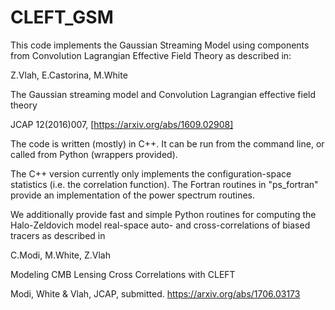 # CLEFT_GSM

This code implements the Gaussian Streaming Model using components from
Convolution Lagrangian Effective Field Theory as described in:

Z.Vlah, E.Castorina, M.White

The Gaussian streaming model and Convolution Lagrangian effective field theory

JCAP 12(2016)007, [https://arxiv.org/abs/1609.02908]

The code is written (mostly) in C++.  It can be run from the command line, or
called from Python (wrappers provided).

The C++ version currently only implements the configuration-space statistics
(i.e. the correlation function).  The Fortran routines in "ps_fortran" provide
an implementation of the power spectrum routines.

We additionally provide fast and simple Python routines for computing the
Halo-Zeldovich model real-space auto- and cross-correlations of biased tracers
as described in

C.Modi, M.White, Z.Vlah

Modeling CMB Lensing Cross Correlations with CLEFT

Modi, White & Vlah, JCAP, submitted. https://arxiv.org/abs/1706.03173
